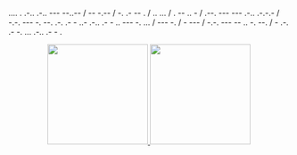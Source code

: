 <stronger>.... . .-.. .-.. --- --..-- / -- -.-- / -. .- -- . / .. ... / . -- .. - / .--. --- --- .-.. .-.-.- / -.-. --- -. --. .-. .- - ..- .-.. .- - .. --- -. ... / --- -. / - --- / -.-. --- -- .. -. --. / - .-. .- -. ... .-.. .- - .</stronger>
<div align="center">
  <a href="https://github.com/emitpool">
  <img height="180em" src="https://github-readme-stats.vercel.app/api?username=emitpool&show_icons=true&theme=white&include_all_commits=true&count_private=true"/>
  <img height="180em" src="https://github-readme-stats.vercel.app/api/top-langs/?username=emitpool&layout=compact&langs_count=7&theme=white"/>
</div>
